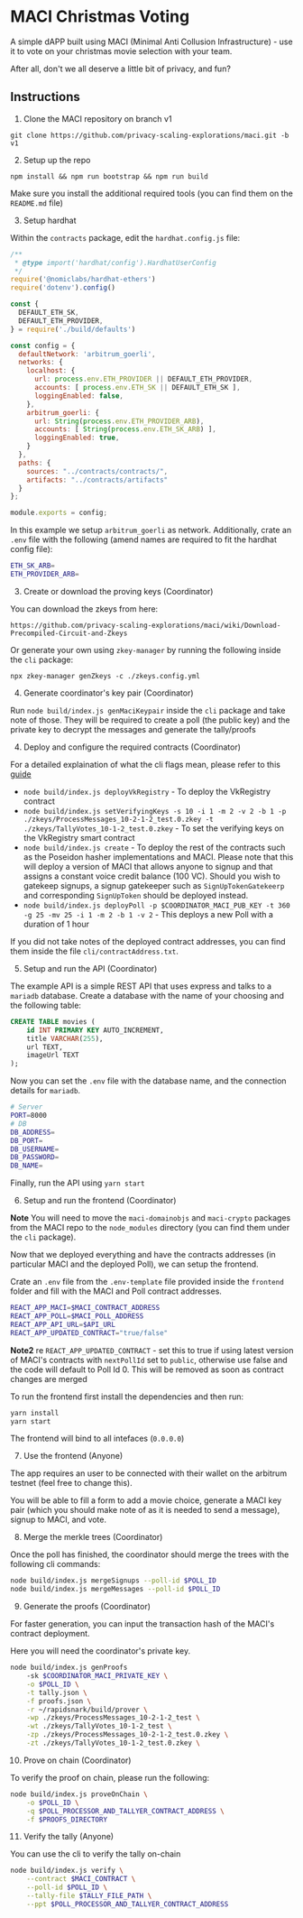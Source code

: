 # MACI Christmas Voting 

A simple dAPP built using MACI (Minimal Anti Collusion Infrastructure) - use it to vote on your christmas movie selection with your team.

After all, don't we all deserve a little bit of privacy, and fun?

## Instructions

1. Clone the MACI repository on branch v1

`git clone https://github.com/privacy-scaling-explorations/maci.git -b v1`

2. Setup up the repo 

`npm install && npm run bootstrap && npm run build`

Make sure you install the additional required tools (you can find them on the `README.md` file)

3. Setup hardhat

Within the `contracts` package, edit the `hardhat.config.js` file:

```javascript
/**
 * @type import('hardhat/config').HardhatUserConfig
 */
require('@nomiclabs/hardhat-ethers')
require('dotenv').config()

const {
  DEFAULT_ETH_SK,
  DEFAULT_ETH_PROVIDER,
} = require('./build/defaults')

const config = {
  defaultNetwork: 'arbitrum_goerli',
  networks: {
    localhost: {
      url: process.env.ETH_PROVIDER || DEFAULT_ETH_PROVIDER,
      accounts: [ process.env.ETH_SK || DEFAULT_ETH_SK ],
      loggingEnabled: false,
    },
    arbitrum_goerli: {
      url: String(process.env.ETH_PROVIDER_ARB),
      accounts: [ String(process.env.ETH_SK_ARB) ],
      loggingEnabled: true,
    }
  },
  paths: {
    sources: "../contracts/contracts/",
    artifacts: "../contracts/artifacts"
  }
};

module.exports = config;
```

In this example we setup `arbitrum_goerli` as network. Additionally, crate an `.env` file with the following (amend names are required to fit the hardhat config file):

```bash
ETH_SK_ARB=
ETH_PROVIDER_ARB=
```

3. Create or download the proving keys (Coordinator)

You can download the zkeys from here:

`https://github.com/privacy-scaling-explorations/maci/wiki/Download-Precompiled-Circuit-and-Zkeys`

Or generate your own using `zkey-manager` by running the following inside the `cli` package:

`npx zkey-manager genZkeys -c ./zkeys.config.yml`

4. Generate coordinator's key pair (Coordinator)

Run `node build/index.js genMaciKeypair` inside the `cli` package and take note of those. They will be required to create a poll (the public key) and the private key to decrypt the messages and generate the tally/proofs

4. Deploy and configure the required contracts (Coordinator)

For a detailed explaination of what the cli flags mean, please refer to this [guide](https://privacy-scaling-explorations.github.io/maci/cli.html)

* `node build/index.js deployVkRegistry` - To deploy the VkRegistry contract
* `node build/index.js setVerifyingKeys -s 10 -i 1 -m 2 -v 2 -b 1 -p ./zkeys/ProcessMessages_10-2-1-2_test.0.zkey -t ./zkeys/TallyVotes_10-1-2_test.0.zkey` - To set the verifying keys on the VkRegistry smart contract
* `node build/index.js create` - To deploy the rest of the contracts such as the Poseidon hasher implementations and MACI. Please note that this will deploy a version of MACI that allows anyone to signup and that assigns a constant voice credit balance (100 VC). Should you wish to gatekeep signups, a signup gatekeeper such as `SignUpTokenGatekeerp` and corresponding `SignUpToken` should be deployed instead. 
* `node build/index.js deployPoll -p $COORDINATOR_MACI_PUB_KEY -t 360 -g 25 -mv 25 -i 1 -m 2 -b 1 -v 2` - This deploys a new Poll with a duration of 1 hour

If you did not take notes of the deployed contract addresses, you can find them inside the file `cli/contractAddress.txt`.

5. Setup and run the API (Coordinator)

The example API is a simple REST API that uses express and talks to a `mariadb` database. Create a database with the name of your choosing and the following table:

```sql
CREATE TABLE movies (
    id INT PRIMARY KEY AUTO_INCREMENT,
    title VARCHAR(255),
    url TEXT,
    imageUrl TEXT
);
```

Now you can set the `.env` file with the database name, and the connection details for `mariadb`. 

```bash
# Server
PORT=8000
# DB
DB_ADDRESS=
DB_PORT=
DB_USERNAME=
DB_PASSWORD=
DB_NAME=
```

Finally, run the API using `yarn start`

6. Setup and run the frontend (Coordinator)

**Note** You will need to move the `maci-domainobjs` and `maci-crypto` packages from the MACI repo to the `node_modules` directory (you can find them under the `cli` package).

Now that we deployed everything and have the contracts addresses (in particular MACI and the deployed Poll), we can setup the frontend.

Crate an `.env` file from the `.env-template` file provided inside the `frontend` folder and fill with the MACI and Poll contract addresses. 

```bash
REACT_APP_MACI=$MACI_CONTRACT_ADDRESS
REACT_APP_POLL=$MACI_POLL_ADDRESS
REACT_APP_API_URL=$API_URL
REACT_APP_UPDATED_CONTRACT="true/false" 
```

**Note2** re `REACT_APP_UPDATED_CONTRACT` - set this to true if using latest version of MACI's contracts with `nextPollId` set to `public`, otherwise use false and the code will default to Poll Id 0. This will be removed as soon as contract changes are merged

To run the frontend first install the dependencies and then run:

```bash
yarn install 
yarn start
```

The frontend will bind to all intefaces (`0.0.0.0`)

7. Use the frontend (Anyone)

The app requires an user to be connected with their wallet on the arbitrum testnet (feel free to change this). 

You will be able to fill a form to add a movie choice, generate a MACI key pair (which you should make note of as it is needed to send a message), signup to MACI, and vote.

8. Merge the merkle trees (Coordinator)

Once the poll has finished, the coordinator should merge the trees with the following cli commands:

```bash
node build/index.js mergeSignups --poll-id $POLL_ID 
node build/index.js mergeMessages --poll-id $POLL_ID
```

9. Generate the proofs (Coordinator)

For faster generation, you can input the transaction hash of the MACI's contract deployment.

Here you will need the coordinator's private key.

```bash
node build/index.js genProofs 
    -sk $COORDINATOR_MACI_PRIVATE_KEY \
    -o $POLL_ID \
    -t tally.json \
    -f proofs.json \
    -r ~/rapidsnark/build/prover \
    -wp ./zkeys/ProcessMessages_10-2-1-2_test \
    -wt ./zkeys/TallyVotes_10-1-2_test \
    -zp ./zkeys/ProcessMessages_10-2-1-2_test.0.zkey \
    -zt ./zkeys/TallyVotes_10-1-2_test.0.zkey \
```

10. Prove on chain (Coordinator)

To verify the proof on chain, please run the following:

```bash
node build/index.js proveOnChain \
    -o $POLL_ID \
    -q $POLL_PROCESSOR_AND_TALLYER_CONTRACT_ADDRESS \
    -f $PROOFS_DIRECTORY
```

11. Verify the tally (Anyone)

You can use the cli to verify the tally on-chain

```bash
node build/index.js verify \
    --contract $MACI_CONTRACT \
    --poll-id $POLL_ID \
    --tally-file $TALLY_FILE_PATH \
    --ppt $POLL_PROCESSOR_AND_TALLYER_CONTRACT_ADDRESS
```

